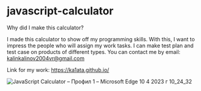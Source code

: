 # javascript-calculator


Why did I make this calculator?


I made this calculator to show off my programming skills. With this, I want to impress the people who will assign my work tasks. I can make test plan and test case on products of different types. You can contact me by email: kalinkalinov2004vr@gmail.com

Link for my work: https://ka1ata.github.io/


![JavaScript Calculator – Профил 1 – Microsoft​ Edge 10 4 2023 г  10_24_32](https://user-images.githubusercontent.com/129385687/230896771-09fa7e72-544f-4e87-bea3-bc01986d3ab1.png)
